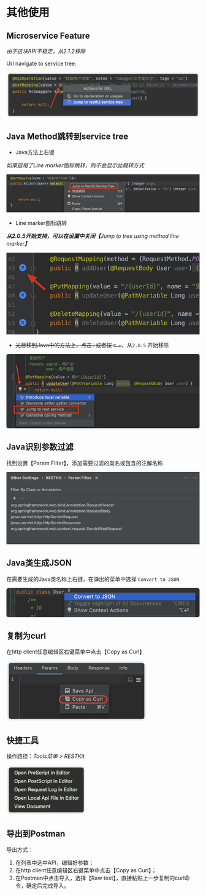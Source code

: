 # 其他使用

## Microservice Feature
_由于这块API不稳定，从2.1.2移除_

Url navigate to service tree.

![](vx_images/222970215245467.png)

## Java Method跳转到service tree

- Java方法上右键

_如果启用了Line marker图标跳转，则不会显示此跳转方式_

![](vx_images/320890215238037.png)

- Line marker图标跳转

**_从2.0.5开始支持，可以在设置中关闭【_**_Jump to tree using method line marker_**_】_**

![](vx_images/444740215258579.png)

- ~~光标移到Java中的方法上，点击💡或者按 `⌥ ↩`~~，从`2.0.5` 开始移除

![](vx_images/116880515237194.png)

## Java识别参数过滤
找到设置【Param Filter】，添加需要过滤的类名或包含的注解名称

![](vx_images/426160515255873.png)

## Java类生成JSON
在需要生成的Java类名称上右键，在弹出的菜单中选择 `Convert to JSON`

![](vx_images/74080615257970.png)

## 复制为curl
在http client任意编辑区右键菜单中点击【Copy as Curl】

![](vx_images/306630615262988.png)

## 快捷工具
操作路径：*Tools菜单 > RESTKit*

![](vx_images/155670715263083.png)

## 导出到Postman
导出方式：
1. 在列表中选中API，编辑好参数；
2. 在http client任意编辑区右键菜单中点击【Copy as Curl】；
3. 在Postman中点击导入，选择【Raw text】，直接粘贴上一步复制的curl命令，确定后完成导入。